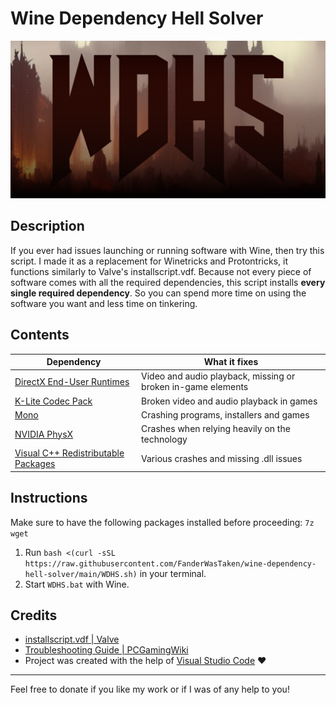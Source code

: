 # Wine Dependency Hell Solver

![logo](WDHS.png)

## Description

If you ever had issues launching or running software with Wine, then try this script. I made it as a replacement for Winetricks and Protontricks, it functions similarly to Valve's installscript.vdf. Because not every piece of software comes with all the required dependencies, this script installs **every single required dependency**. So you can spend more time on using the software you want and less time on tinkering.

## Contents

| Dependency                                                                                 | What it fixes                                                |
| ------------------------------------------------------------------------------------------ | ------------------------------------------------------------ |
| [DirectX End-User Runtimes](https://www.microsoft.com/en-us/download/details.aspx?id=8109) | Video and audio playback, missing or broken in-game elements |
| [K-Lite Codec Pack](https://codecguide.com/about_kl.htm)                                   | Broken video and audio playback in games                     |
| [Mono](https://wiki.winehq.org/Mono)                                                       | Crashing programs, installers and games                      |
| [NVIDIA PhysX](https://www.nvidia.com/en-us/drivers/physx/9_09_0428/physx_9-09-0428_whql/) | Crashes when relying heavily on the technology               |
| [Visual C++ Redistributable Packages](https://github.com/abbodi1406/vcredist)              | Various crashes and missing .dll issues                      |

## Instructions

Make sure to have the following packages installed before proceeding: `7z wget`

1. Run `bash <(curl -sSL https://raw.githubusercontent.com/FanderWasTaken/wine-dependency-hell-solver/main/WDHS.sh)` in your terminal.
2. Start `WDHS.bat` with Wine.

## Credits

- [installscript.vdf | Valve](https://partner.steamgames.com/doc/sdk/installscripts)
- [Troubleshooting Guide | PCGamingWiki](https://www.pcgamingwiki.com/wiki/Troubleshooting_guide)
- Project was created with the help of [Visual Studio Code](https://code.visualstudio.com/) ❤️

---

Feel free to donate if you like my work or if I was of any help to you!
